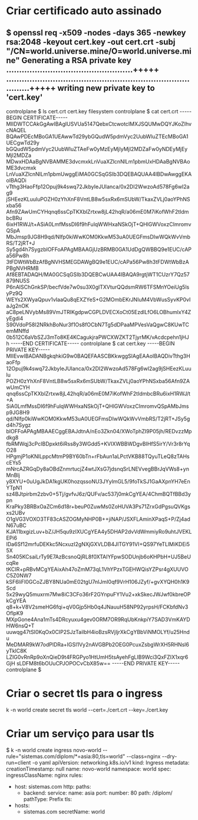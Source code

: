 # Criar certificado auto assinado

$ openssl req -x509 -nodes -days 365 -newkey rsa:2048 -keyout cert.key -out cert.crt -subj "/CN=world.universe.mine/O=world.universe.mine"
Generating a RSA private key
.................................................+++++
................................................................................+++++
writing new private key to 'cert.key'
-----
controlplane $ ls
cert.crt  cert.key  filesystem
controlplane $ cat cert.crt 
-----BEGIN CERTIFICATE-----
MIIDWTCCAkGgAwIBAgIUSVUa5147QebxCtcwotcIMXJSQUMwDQYJKoZIhvcNAQEL
BQAwPDEcMBoGA1UEAwwTd29ybGQudW5pdmVyc2UubWluZTEcMBoGA1UECgwTd29y
bGQudW5pdmVyc2UubWluZTAeFw0yMzEyMjIyMjI2MDZaFw0yNDEyMjEyMjI2MDZa
MDwxHDAaBgNVBAMME3dvcmxkLnVuaXZlcnNlLm1pbmUxHDAaBgNVBAoME3dvcmxk
LnVuaXZlcnNlLm1pbmUwggEiMA0GCSqGSIb3DQEBAQUAA4IBDwAwggEKAoIBAQDi
vTthg3HaoFfp12Opuj9k4swq72JkbyIeJUIanca/0x2DI2WwzoAd578Fg6wI2ag9
jSHEezKLuuluPOZH0zYhXnF8VntLB8w5sxRx6mSUbW/TkaxZVLj0aoYPhNSxba56
Afn9ZAwUmCYHqnq6ssCpTKXblZrtxw8jL42hqR/a06mE0M7iKofWhF2tIdmbcBRu
6ixH1RWJ/t+ASiA0LmfMssDI6f9hFulqWWHxaNSkOjT+QHlGWVoxzCImromvQSpA
MbJmsp9JG8H9qd/Nlfp0kiWwKOM0KkwM53uA0UEGFmsDIwWQkWvVmbRS/T2jRT+J
Sy5gd4h7SygzblOFFoAPAgMBAAGjUzBRMB0GA1UdDgQWBBQ9e1EUC/cAPa56Pw8h
3tFDWtWbBzAfBgNVHSMEGDAWgBQ9e1EUC/cAPa56Pw8h3tFDWtWbBzAPBgNVHRMB
Af8EBTADAQH/MA0GCSqGSIb3DQEBCwUAA4IBAQA9rgtjWT1CUzrY7Qz57879NU5S
P6nAISChGnkSP/becfVde7w0su3X0glTXVturQQdsmRW6TFSMnYOeiUg5lsyPz9Q
WEYs2XWyaQpuv1vIaaQu8qEXZYeS+G2MOmbEKrJNIuM4VbWusSyvKP0vIaJg2nOK
aC8peLNVybMs89VmJTRIKgdpwCGPLDVECXoCt05EzdlLfO6LOBhumlxY4ZyEgdi4
S90VdoP58I2NRkhBoNur3f1Os8fOCbN7Tg5dDPaaMPVesVaQgwC8KUwTCemMNffd
0b512C6aVbSZJ3mTo8KE4KCagukjraPWCXWZKT2TjyrMK/vAcdcpehn1jHJh
-----END CERTIFICATE-----
controlplane $ cat cert.key 
-----BEGIN PRIVATE KEY-----
MIIEvwIBADANBgkqhkiG9w0BAQEFAASCBKkwggSlAgEAAoIBAQDivTthg3HaoFfp
12Opuj9k4swq72JkbyIeJUIanca/0x2DI2WwzoAd578Fg6wI2ag9jSHEezKLuulu
POZH0zYhXnF8VntLB8w5sxRx6mSUbW/TkaxZVLj0aoYPhNSxba56Afn9ZAwUmCYH
qnq6ssCpTKXblZrtxw8jL42hqR/a06mE0M7iKofWhF2tIdmbcBRu6ixH1RWJ/t+A
SiA0LmfMssDI6f9hFulqWWHxaNSkOjT+QHlGWVoxzCImromvQSpAMbJmsp9JG8H9
qd/Nlfp0kiWwKOM0KkwM53uA0UEGFmsDIwWQkWvVmbRS/T2jRT+JSy5gd4h7Sygz
blOFFoAPAgMBAAECggEBAJdtnA/nEo3Zkn04/XWoTphZI9P05jh/REDvzzMpdkg8
fbRMWqj3cPcIBDpxkt6iRss8y3WGdd5+KVIXWBBWDgvBIHfS5irY/Vr3r8rYqO28
HPgmjP1oKNILppcMtmP9BY60bTn+rFbAun1aLPctVKB88TQyuTLeQ8zTAHscEYs5
mNrcAZRGqDy8aOBdZnmrtucjZ4wtJXsG7jdsnqSrLNEVvegBBrJqVWs8+ynMnBIj
y8XYU+0uUgJkDA1kgUK0hozqssoNU3JYylmGL5/9foTkSJ1GaAXpnYH7eEnYTpN1
sz4BJtpirbm2zbv0+5Tj/gvfvJ6z/QUFv/ac537j0mkCgYEA/4ChmBQTfBBd3ypn
KraPky3BRBxOaZCm6d18r+beuP0ZuwMs0ZoHUVA3Ps71ZrxGdPgsuQVKgsxs2UBv
O1gVG3VOXO3TF83cASZOGMyNHP0B++jiNAP/JSXFLAminXPaqS+P/Zj4adN67uBC
KJA11bxgizLuv+bZ/JH5qu9zIXUCgYEA4y5DHAP2dvVdWmmiyRo9uhtJVEKLEPi6
IDa6Sf12mrfuDEKkc5NcxuzI2gNXjGXVLDB4JITGY91VI+QS97YeTLlMiKDEi55X
Sn405KCsaiLrTy9E7AzBcsnoQjRL8f0XTAIYFpwSODUnjb6oKHPbH+UJ5BeUcqRe
tKCIR+pRBvMCgYEAixAh47oZmM73qL1VhYPzxTGEHWQisYZPsr4gXUUVOC5Z0NW7
kSF6liFI0GCoZJBY8NUa0mE02tgU7nIJmI0qf9VrH106JZyf/+gvXYQH0h1K9Scd
5x29wyQ5muxrm7Mw8iC3CFo36rF2GYnpuFY1Vu2+xkSkecJWJwf0kbreOPkCgYEA
q8+k+V8V2smeHG6fqi+qV0Gjp5Hb0q4JNauuH58NP92yrpsH/FCKbfdNv3OflpK9
MXpGone4Ana1mTs4DRcyuxu4gev0ORM7OR9RqUbKnkpiY7SAD3VmKAYDHW6nsQ+T
uuwqg47tSI0KqOx0CIP2SJzTailbH4ioBzsRVjIjrXkCgYBbViNMOLYf/u25Hndu
MeDMAR9kW7odPlDRa+IGSI1Vy2nAVGBPb2OEG0PcuxZsbgWrXH5RHNsl6yTklC8K
LZIG0vRnRp9oXnQieD9t4FRGPyo1HtUmH5tsAyehFgLIB9Wci3QxFZIX1xqr6GjH
sLDFM8t6bOUuCPJOPOCvCbX85w==
-----END PRIVATE KEY-----
controlplane $ 


# Criar o secret tls para o ingress

k -n world create secret tls world --cert=./cert.crt --key=./cert.key


# Criar um serviço para usar tls

$ k -n world create ingress novo-world --rule="sistemas.com/diplom/*=asia:80,tls=world"  --class=nginx --dry-run=client -o yaml
apiVersion: networking.k8s.io/v1
kind: Ingress
metadata:
  creationTimestamp: null
  name: novo-world
  namespace: world
spec:
  ingressClassName: nginx
  rules:
  - host: sistemas.com
    http:
      paths:
      - backend:
          service:
            name: asia
            port:
              number: 80
        path: /diplom/
        pathType: Prefix
  tls:
  - hosts:
    - sistemas.com
    secretName: world

    